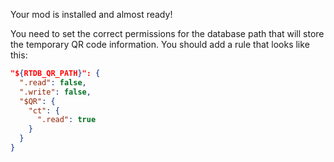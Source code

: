 Your mod is installed and almost ready!

You need to set the correct permissions for the database path that will store the temporary QR code information. You should add a rule that looks like this:

```json
"${RTDB_QR_PATH}": {
  ".read": false,
  ".write": false,
  "$QR": {
    "ct": {
      ".read": true
    }
  }
}
```
